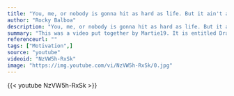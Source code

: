 ```yaml
---
title: "You, me, or nobody is gonna hit as hard as life. But it ain't about how hard you hit. It's about how hard you can get hit and keep moving forward. How much you can take and keep moving forward. That's how winning is done"
author: "Rocky Balboa"
description: "You, me, or nobody is gonna hit as hard as life. But it ain't about how hard you hit. It's about how hard you can get hit and keep moving forward. How much you can take and keep moving forward. That's how winning is done - Rocky Balboa quotes from GetInspired365.com"
summary: "This was a video put together by Martie19. It is entitled Dragonball Z - Inspirational video"
referenceurl: ""
tags: ["Motivation",]
source: "youtube"
videoid: "NzVW5h-RxSk"
image: "https://img.youtube.com/vi/NzVW5h-RxSk/0.jpg"
---
```


{{< youtube NzVW5h-RxSk >}}
